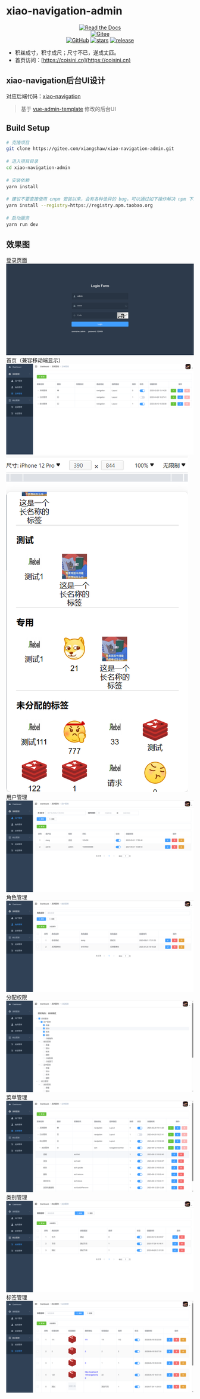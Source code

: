 # xiao-navigation-admin

<p style="text-align: center">
 <a href="https://badgen.net/https/cal-badge-icd0onfvrxx6.runkit.sh/Asia/Shanghai" target="_blank"><img alt="Read the Docs" src="https://badgen.net/https/cal-badge-icd0onfvrxx6.runkit.sh/Asia/Shanghai"></a><br/>
 <a href="https://gitee.com/xiangshaw/coisini" target="_blank"><img alt="Gitee" src="https://img.shields.io/badge/Gitee-coisini-orange?style=social&logo=gitee&colorA=F77234&link=https://gitee.com/xiangshaw/coisini"></a><br/>
 <a href="https://github.com/xiangshaw/coisini" target="_blank"><img alt="GitHub" src="https://img.shields.io/badge/Github-coisini-orange?style=social&logo=github&colorA=F77234&link=https://github.com/xiangshaw/coisini"></a>
 <a href="https://github.com/xiangshaw/coisini" target="_blank"><img alt="stars" src="https://badgen.net/github/stars/xiangshaw/coisini"></a>
 <a href="https://github.com/xiangshaw/coisini" target="_blank"><img alt="release" src="https://badgen.net/github/release/xiangshaw/coisini"></a>
</p>


- 积丝成寸，积寸成尺；尺寸不已，遂成丈匹。
- 首页访问：[https://coisini.cn](https://coisini.cn)

## xiao-navigation后台UI设计
对应后端代码：[xiao-navigation](https://github.com/xiangshaw/xiao-navigation)

>基于 [vue-admin-template](https://github.com/PanJiaChen/vue-admin-template) 修改的后台UI

## Build Setup

```bash
# 克隆项目
git clone https://gitee.com/xiangshaw/xiao-navigation-admin.git

# 进入项目目录
cd xiao-navigation-admin

# 安装依赖
yarn install

# 建议不要直接使用 cnpm 安装以来，会有各种诡异的 bug。可以通过如下操作解决 npm 下载速度慢的问题
yarn install --registry=https://registry.npm.taobao.org

# 启动服务
yarn run dev
```

## 效果图
登录页面
![login.png](src%2Fassets%2Fdemo_diagram%2Flogin.png)
首页（兼容移动端显示）
![home.png](src%2Fassets%2Fdemo_diagram%2Fhome.png)
![phoneHome.png](src%2Fassets%2Fdemo_diagram%2FphoneHome.png)
用户管理
![user.png](src%2Fassets%2Fdemo_diagram%2Fuser.png)
角色管理
![role.png](src%2Fassets%2Fdemo_diagram%2Frole.png)
分配权限
![assignAuth.png](src%2Fassets%2Fdemo_diagram%2FassignAuth.png)
菜单管理
![menu.png](src%2Fassets%2Fdemo_diagram%2Fmenu.png)
类别管理
![sort.png](src%2Fassets%2Fdemo_diagram%2Fsort.png)
标签管理
![tag.png](src%2Fassets%2Fdemo_diagram%2Ftag.png)
